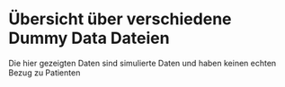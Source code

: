 # Übersicht über verschiedene Dummy Data Dateien

Die hier gezeigten Daten sind simulierte Daten und haben keinen echten Bezug zu Patienten

